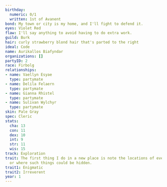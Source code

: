 ```yaml
---
birthday:
  numeric: 0/1
  written: 1st of Avanent
bond: My town or city is my home, and I'll fight to defend it.
eyes: Violet Red
flaw: I'll say anything to avoid having to do extra work.
guild: Burk
hair: curly strawberry blond hair that's parted to the right
ideal: Code
name: Aurikallos Biafyndar
organizations: []
partyID: 2
race: Firbolg
relationships:
- name: Vaellyn Esyae
  type: partymate
- name: Delila Felaern
  type: partymate
- name: Gianna Rhistel
  type: partymate
- name: Sulivan Wylchyr
  type: partymate
skin: Pale Gray
spec: Cleric
stats:
  cha: 13
  con: 11
  dex: 10
  int: 9
  str: 11
  wis: 15
track: Exploration
trait: The first thing I do in a new place is note the locations of everything valuable-
  or where such things could be hidden.
trait1: Enigmatic
trait2: Irreverent
year: 1
---
```

